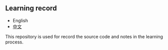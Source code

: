 ## Learning record

- English
- [中文](readme.md)

This repository is used for record the source code and notes in the learning process. 
